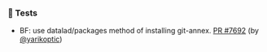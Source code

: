 ### 🧪 Tests

- BF: use datalad/packages method of installing git-annex.  [PR #7692](https://github.com/datalad/datalad/pull/7692) (by [@yarikoptic](https://github.com/yarikoptic))
